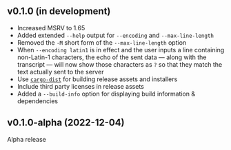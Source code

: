v0.1.0 (in development)
-----------------------
- Increased MSRV to 1.65
- Added extended `--help` output for `--encoding` and `--max-line-length`
- Removed the `-M` short form of the `--max-line-length` option
- When `--encoding latin1` is in effect and the user inputs a line containing
  non-Latin-1 characters, the echo of the sent data — along with the transcript
  — will now show those characters as `?` so that they match the text actually
  sent to the server
- Use [`cargo-dist`](https://github.com/axodotdev/cargo-dist) for building
  release assets and installers
- Include third party licenses in release assets
- Added a `--build-info` option for displaying build information & dependencies

v0.1.0-alpha (2022-12-04)
-------------------------
Alpha release
